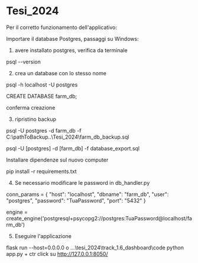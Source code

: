 # Tesi_2024

Per il corretto funzionamento dell'applicativo:

Importare il database Postgres, passaggi su Windows:


1) avere installato postgres, verifica da terminale

psql --version



2) crea un database con lo stesso nome

psql -h localhost -U postgres

CREATE DATABASE farm_db;

conferma creazione



3) ripristino backup

psql -U postgres -d farm_db -f C:\pathToBackup\..\Tesi_2024\farm_db_backup.sql

psql -U [postgres] -d [farm_db] -f database_export.sql


Installare dipendenze sul nuovo computer

pip install -r requirements.txt


4) Se necessario modificare le password in db_handler.py


conn_params = {
    "host": "localhost",
    "dbname": "farm_db",
    "user": "postgres",
    "password": "TuaPassword",
    "port": "5432"
}


engine = create_engine('postgresql+psycopg2://postgres:TuaPassword@localhost/farm_db')


5) Eseguire l'applicazione

flask run --host=0.0.0.0
o
...\tesi_2024\track_1.6_dashboard\code python app.py  +  ctr click su  http://127.0.0.1:8050/

